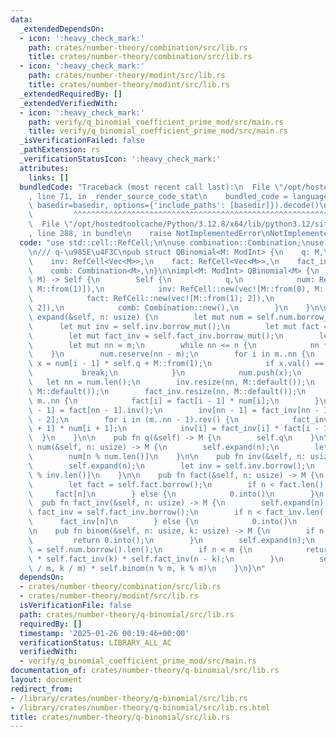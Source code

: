 ```yaml
---
data:
  _extendedDependsOn:
  - icon: ':heavy_check_mark:'
    path: crates/number-theory/combination/src/lib.rs
    title: crates/number-theory/combination/src/lib.rs
  - icon: ':heavy_check_mark:'
    path: crates/number-theory/modint/src/lib.rs
    title: crates/number-theory/modint/src/lib.rs
  _extendedRequiredBy: []
  _extendedVerifiedWith:
  - icon: ':heavy_check_mark:'
    path: verify/q_binomial_coefficient_prime_mod/src/main.rs
    title: verify/q_binomial_coefficient_prime_mod/src/main.rs
  _isVerificationFailed: false
  _pathExtension: rs
  _verificationStatusIcon: ':heavy_check_mark:'
  attributes:
    links: []
  bundledCode: "Traceback (most recent call last):\n  File \"/opt/hostedtoolcache/Python/3.12.8/x64/lib/python3.12/site-packages/onlinejudge_verify/documentation/build.py\"\
    , line 71, in _render_source_code_stat\n    bundled_code = language.bundle(stat.path,\
    \ basedir=basedir, options={'include_paths': [basedir]}).decode()\n          \
    \         ^^^^^^^^^^^^^^^^^^^^^^^^^^^^^^^^^^^^^^^^^^^^^^^^^^^^^^^^^^^^^^^^^^^^^^^^^^^^^^^^^\n\
    \  File \"/opt/hostedtoolcache/Python/3.12.8/x64/lib/python3.12/site-packages/onlinejudge_verify/languages/rust.py\"\
    , line 288, in bundle\n    raise NotImplementedError\nNotImplementedError\n"
  code: "use std::cell::RefCell;\n\nuse combination::Combination;\nuse modint::ModInt;\n\
    \n/// q-\u985E\u4F3C\npub struct QBinomial<M: ModInt> {\n    q: M,\n    num: RefCell<Vec<M>>,\n\
    \    inv: RefCell<Vec<M>>,\n    fact: RefCell<Vec<M>>,\n    fact_inv: RefCell<Vec<M>>,\n\
    \    comb: Combination<M>,\n}\n\nimpl<M: ModInt> QBinomial<M> {\n    pub fn new(q:\
    \ M) -> Self {\n        Self {\n            q,\n            num: RefCell::new(vec![M::from(0),\
    \ M::from(1)]),\n            inv: RefCell::new(vec![M::from(0), M::from(1)]),\n\
    \            fact: RefCell::new(vec![M::from(1); 2]),\n            fact_inv: RefCell::new(vec![M::from(1);\
    \ 2]),\n            comb: Combination::new(),\n        }\n    }\n\n    pub fn\
    \ expand(&self, n: usize) {\n        let mut num = self.num.borrow_mut();\n  \
    \      let mut inv = self.inv.borrow_mut();\n        let mut fact = self.fact.borrow_mut();\n\
    \        let mut fact_inv = self.fact_inv.borrow_mut();\n        let m = inv.len();\n\
    \        let mut nn = m;\n        while nn <= n {\n            nn *= 2;\n    \
    \    }\n        num.reserve(nn - m);\n        for i in m..nn {\n            let\
    \ x = num[i - 1] * self.q + M::from(1);\n            if x.val() == 0 {\n     \
    \           break;\n            }\n            num.push(x);\n        }\n     \
    \   let nn = num.len();\n        inv.resize(nn, M::default());\n        fact.resize(nn,\
    \ M::default());\n        fact_inv.resize(nn, M::default());\n        for i in\
    \ m..nn {\n            fact[i] = fact[i - 1] * num[i];\n        }\n        fact_inv[nn\
    \ - 1] = fact[nn - 1].inv();\n        inv[nn - 1] = fact_inv[nn - 1] * fact[nn\
    \ - 2];\n        for i in (m..nn - 1).rev() {\n            fact_inv[i] = fact_inv[i\
    \ + 1] * num[i + 1];\n            inv[i] = fact_inv[i] * fact[i - 1];\n      \
    \  }\n    }\n\n    pub fn q(&self) -> M {\n        self.q\n    }\n\n    pub fn\
    \ num(&self, n: usize) -> M {\n        self.expand(n);\n        let num = self.num.borrow();\n\
    \        num[n % num.len()]\n    }\n\n    pub fn inv(&self, n: usize) -> M {\n\
    \        self.expand(n);\n        let inv = self.inv.borrow();\n        inv[n\
    \ % inv.len()]\n    }\n\n    pub fn fact(&self, n: usize) -> M {\n        self.expand(n);\n\
    \        let fact = self.fact.borrow();\n        if n < fact.len() {\n       \
    \     fact[n]\n        } else {\n            0.into()\n        }\n    }\n\n  \
    \  pub fn fact_inv(&self, n: usize) -> M {\n        self.expand(n);\n        let\
    \ fact_inv = self.fact_inv.borrow();\n        if n < fact_inv.len() {\n      \
    \      fact_inv[n]\n        } else {\n            0.into()\n        }\n    }\n\
    \n    pub fn binom(&self, n: usize, k: usize) -> M {\n        if n < k {\n   \
    \         return 0.into();\n        }\n        self.expand(n);\n        let m\
    \ = self.num.borrow().len();\n        if n < m {\n            return self.fact(n)\
    \ * self.fact_inv(k) * self.fact_inv(n - k);\n        }\n        self.comb.nck(n\
    \ / m, k / m) * self.binom(n % m, k % m)\n    }\n}\n"
  dependsOn:
  - crates/number-theory/combination/src/lib.rs
  - crates/number-theory/modint/src/lib.rs
  isVerificationFile: false
  path: crates/number-theory/q-binomial/src/lib.rs
  requiredBy: []
  timestamp: '2025-01-26 00:19:46+00:00'
  verificationStatus: LIBRARY_ALL_AC
  verifiedWith:
  - verify/q_binomial_coefficient_prime_mod/src/main.rs
documentation_of: crates/number-theory/q-binomial/src/lib.rs
layout: document
redirect_from:
- /library/crates/number-theory/q-binomial/src/lib.rs
- /library/crates/number-theory/q-binomial/src/lib.rs.html
title: crates/number-theory/q-binomial/src/lib.rs
---
```

